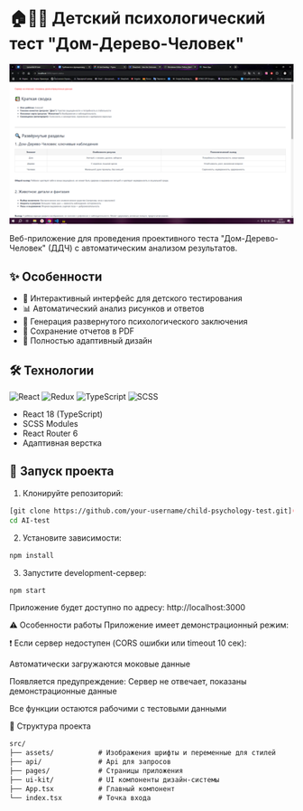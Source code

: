 # 🏠🌳👶 Детский психологический тест "Дом-Дерево-Человек"

![alt text](image.png)

Веб-приложение для проведения проективного теста "Дом-Дерево-Человек" (ДДЧ) с автоматическим анализом результатов.

## ✨ Особенности

- 🎨 Интерактивный интерфейс для детского тестирования
- 📊 Автоматический анализ рисунков и ответов
- 📝 Генерация развернутого психологического заключения
- 📁 Сохранение отчетов в PDF
- 📱 Полностью адаптивный дизайн

## 🛠 Технологии

![React](https://img.shields.io/badge/-React-61DAFB?logo=react&logoColor=white)
![Redux](https://img.shields.io/badge/-Redux-764ABC?logo=redux&logoColor=white)
![TypeScript](https://img.shields.io/badge/-TypeScript-3178C6?logo=typescript&logoColor=white)
![SCSS](https://img.shields.io/badge/-SCSS-CC6699?logo=sass&logoColor=white)

- React 18 (TypeScript)
- SCSS Modules
- React Router 6
- Адаптивная верстка

## 🚀 Запуск проекта

1. Клонируйте репозиторий:

```bash
[git clone https://github.com/your-username/child-psychology-test.git](https://github.com/tyskanhik/AI-test.git)
cd AI-test
```

2. Установите зависимости:

```bash
npm install
```

 3. Запустите development-сервер:

```bash
npm start
```

Приложение будет доступно по адресу:
http://localhost:3000

⚠️ Особенности работы
Приложение имеет демонстрационный режим:

❗ Если сервер недоступен (CORS ошибки или timeout 10 сек):

Автоматически загружаются моковые данные

Появляется предупреждение:
Сервер не отвечает, показаны демонстрационные данные

Все функции остаются рабочими с тестовыми данными

📂 Структура проекта

```text
src/
├── assets/       	  # Изображения шрифты и переменные для стилей
├── api/              # Api для запросов
├── pages/            # Страницы приложения
├── ui-kit/           # UI компоненты дизайн-системы
├── App.tsx           # Главный компонент
└── index.tsx         # Точка входа
```
